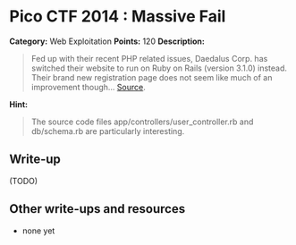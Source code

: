 # Pico CTF 2014 : Massive Fail

**Category:** Web Exploitation
**Points:** 120
**Description:**

>Fed up with their recent PHP related issues, Daedalus Corp. has switched their website to run on Ruby on Rails (version 3.1.0) instead. Their brand new registration page does not seem like much of an improvement though... [Source](http://web2014.picoctf.com:5000/user/register).

**Hint:**
>The source code files app/controllers/user_controller.rb and db/schema.rb are particularly interesting.

## Write-up

(TODO)

## Other write-ups and resources

* none yet
